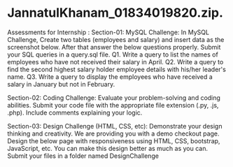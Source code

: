 # JannatulKhanam_01834019820.zip.
Assessments for Internship : 
Section-01: MySQL Challenge: In MySQL Challenge, Create two tables (employees and salary) and insert data as the screenshot below.
After that answer the below questions properly. Submit your SQL queries in a query.sql file.
Q1. Write a query to list the names of employees who have not received their salary in April.
Q2. Write a query to find the second highest salary holder employee details with his/her leader's name.
Q3. Write a query to display the employees who have received a salary in January but not in February.


Section-02: Coding Challenge: Evaluate your problem-solving and coding abilities. Submit your code file with the appropriate file
extension (.py, .js, .php). Include comments explaining your logic.

Section-03: Design Challenge (HTML, CSS, etc): Demonstrate your design thinking and creativity. We are providing you with a demo checkout page.
Design the below page with responsiveness using HTML, CSS, bootstrap, JavaScript, etc. You can make
this design better as much as you can. Submit your files in a folder named DesignChallenge

